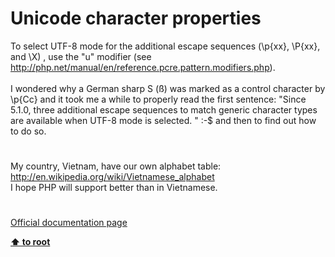 # Unicode character properties




<div class="phpcode"><span class="html">
To select UTF-8 mode for the additional escape sequences (\p{xx}, \P{xx}, and \X) , use the &quot;u&quot; modifier (see <a href="http://php.net/manual/en/reference.pcre.pattern.modifiers.php" rel="nofollow" target="_blank">http://php.net/manual/en/reference.pcre.pattern.modifiers.php</a>).<br><br>I wondered why a German sharp S (&#xDF;) was marked as a control character by \p{Cc} and it took me a while to properly read the first sentence: &quot;Since 5.1.0, three additional escape sequences to match generic character types are available when UTF-8 mode is selected. &quot; :-$ and then to find out how to do so.</span>
</div>
  

#


<div class="phpcode"><span class="html">
My country, Vietnam, have our own alphabet table:<br><a href="http://en.wikipedia.org/wiki/Vietnamese_alphabet" rel="nofollow" target="_blank">http://en.wikipedia.org/wiki/Vietnamese_alphabet</a><br>I hope PHP will support better than in Vietnamese.</span>
</div>
  

#

[Official documentation page](https://www.php.net/manual/en/regexp.reference.unicode.php)

**[⬆ to root](/)**